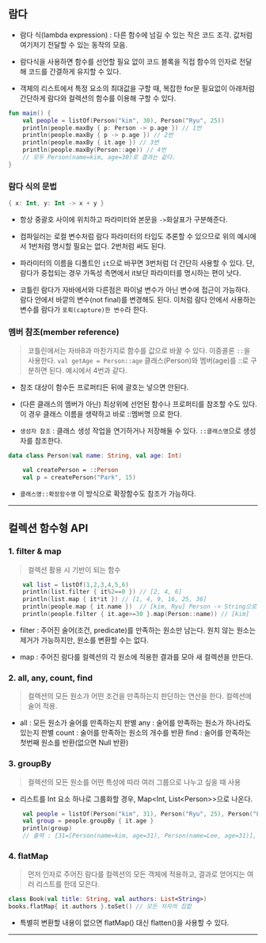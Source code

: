 ## 람다

* 람다 식(lambda expression) : 다른 함수에 넘길 수 있는 작은 코드 조각.
값처럼 여기저기 전달할 수 있는 동작의 모음.

* 람다식을 사용하면 함수를 선언할 필요 없이 코드 블록을 직접 함수의 인자로 전달해 코드를 간결하게 유지할 수 있다.

* 객체의 리스트에서 특정 요소의 최대값을 구할 때, 복잡한 for문 필요없이 아래처럼 간단하게 람다와 컬렉션의 함수를 이용해 구할 수 있다.
```kotlin
fun main() {
    val people = listOf(Person("kim", 30), Person("Ryu", 25))
    println(people.maxBy { p: Person -> p.age }) // 1번
    println(people.maxBy { p -> p.age }) // 2번
    println(people.maxBy { it.age }) // 3번
    println(people.maxBy(Person::age)) // 4번
	// 모두 Person(name=kim, age=30)로 결과는 같다.
}
```

### 람다 식의 문법
```kotlin
{ x: Int, y: Int -> x + y }
```
* 항상 중괄호 사이에 위치하고 파라미터와 본문을 `->`화살표가 구분해준다.

* 컴파일러는 로컬 변수처럼 람다 파라미터의 타입도 추론할 수 있으므로 위의 예시에서 1번처럼 명시할 필요는 없다. 2번처럼 써도 된다.

* 파라미터의 이름을 디폴트인 `it`으로 바꾸면 3번처럼 더 간단히 사용할 수 있다.
단, 람다가 중첩되는 경우 가독성 측면에서 it보단 파라미터를 명시하는 편이 낫다.

* 코틀린 람다가 자바에서와 다른점은 파이널 변수가 아닌 변수에 접근이 가능하다.
람다 안에서 바깥의 변수(not final)를 변경해도 된다.
이처럼 람다 안에서 사용하는 변수를 람다가 `포획(capture)한 변수`라 한다.

### 멤버 참조(member reference)
>코틀린에서는 자바8과 마찬가지로 함수를 값으로 바꿀 수 있다. 이중콜론 `::`을 사용한다.
`val getAge = Person::age`
클래스(Person)와 멤버(age)를 ::로 구분하면 된다. 예시에서 4번과 같다.

* 참조 대상이 함수든 프로퍼티든 뒤에 괄호는 넣으면 안된다.

* (다른 클래스의 멤버가 아닌) 최상위에 선언된 함수나 프로퍼티를 참조할 수도 있다.
이 경우 클래스 이름을 생략하고 바로 ::멤버명 으로 한다.

* `생성자 참조` : 클래스 생성 작업을 연기하거나 저장해둘 수 있다.
`::클래스명`으로 생성자를 참조한다.
```kotlin
data class Person(val name: String, val age: Int)

    val createPerson = ::Person
    val p = createPerson("Park", 15)
```

* `클래스명::확장함수명` 이 방식으로 확장함수도 참조가 가능하다. 

***
## 컬렉션 함수형 API
### 1. filter & map
> 컬렉션 활용 시 기반이 되는 함수
```kotlin
    val list = listOf(1,2,3,4,5,6)
    println(list.filter { it%2==0 }) // [2, 4, 6]
    println(list.map { it*it }) // [1, 4, 9, 16, 25, 36]
    println(people.map { it.name })  // [kim, Ryu] Person -> String으로 변했으므로 map
    println(people.filter { it.age>=30 }.map(Person::name)) // [kim]
```
* filter : 주어진 술어(조건, predicate)를 만족하는 원소만 남는다.
원치 않는 원소는 제거가 가능하지만, 원소를 변환할 수는 없다.

* map : 주어진 람다를 컬렉션의 각 원소에 적용한 결과를 모아 새 컬렉션을 만든다.

### 2. all, any, count, find
> 컬렉션의 모든 원소가 어떤 조건을 만족하는지 판단하는 연산을 한다. 컬렉션에 술어 적용.

* all : 모든 원소가 술어를 만족하는지 판별
any : 술어를 만족하는 원소가 하나라도 있는지 판별
count : 술어를 만족하는 원소의 개수를 반환
find : 술어를 만족하는 첫번째 원소를 반환(없으면 Null 반환)

### 3. groupBy
> 컬렉션의 모든 원소를 어떤 특성에 따라 여러 그룹으로 나누고 싶을 때 사용

* 리스트를 Int 요소 하나로 그룹화할 경우, Map<Int, List<Person\>\>으로 나온다.
```kotlin
    val people = listOf(Person("kim", 31), Person("Ryu", 25), Person("Lee", 31), Person("Son", 21))
    val group = people.groupBy { it.age }
    println(group) 
    // 출력 : {31=[Person(name=kim, age=31), Person(name=Lee, age=31)], 25=[Person(name=Ryu, age=25)], 21=[Person(name=Son, age=21)]}
```
### 4. flatMap
> 먼저 인자로 주어진 람다를 컬렉션의 모든 객체에 적용하고, 결과로 얻어지는 여러 리스트를 한데 모은다.

```kotlin
class Book(val title: String, val authors: List<String>)
books.flatMap{ it.authors }.toSet() // 모든 저자의 집합
```

* 특별히 변환할 내용이 없으면 flatMap() 대신 flatten()을 사용할 수 있다.
***